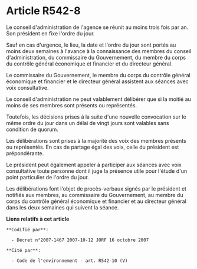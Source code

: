 # Article R542-8

Le conseil d'administration de l'agence se réunit au moins trois fois par an. Son président en fixe l'ordre du jour.

Sauf en cas d'urgence, le lieu, la date et l'ordre du jour sont portés au moins deux semaines à l'avance à la connaissance
des membres du conseil d'administration, du commissaire du Gouvernement, du membre du corps du contrôle général économique et
financier et du directeur général.

Le commissaire du Gouvernement, le membre du corps du contrôle général économique et financier et le directeur général
assistent aux séances avec voix consultative.

Le conseil d'administration ne peut valablement délibérer que si la moitié au moins de ses membres sont présents ou
représentés.

Toutefois, les décisions prises à la suite d'une nouvelle convocation sur le même ordre du jour dans un délai de vingt jours
sont valables sans condition de quorum.

Les délibérations sont prises à la majorité des voix des membres présents ou représentés. En cas de partage égal des voix,
celle du président est prépondérante.

Le président peut également appeler à participer aux séances avec voix consultative toute personne dont il juge la présence
utile pour l'étude d'un point particulier de l'ordre du jour.

Les délibérations font l'objet de procès-verbaux signés par le président et notifiés aux membres, au commissaire du
Gouvernement, au membre du corps du contrôle général économique et financier et au directeur général dans les deux semaines
qui suivent la séance.

**Liens relatifs à cet article**

	**Codifié par**:

	  - Décret n°2007-1467 2007-10-12 JORF 16 octobre 2007

	**Cité par**:

	  - Code de l'environnement - art. R542-10 (V)
